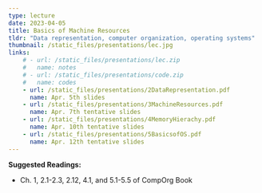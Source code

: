 ```yaml
---
type: lecture
date: 2023-04-05
title: Basics of Machine Resources
tldr: "Data representation, computer organization, operating systems"
thumbnail: /static_files/presentations/lec.jpg
links: 
    # - url: /static_files/presentations/lec.zip
    #   name: notes
    # - url: /static_files/presentations/code.zip
    #   name: codes
    - url: /static_files/presentations/2DataRepresentation.pdf
      name: Apr. 5th slides
    - url: /static_files/presentations/3MachineResources.pdf
      name: Apr. 7th tentative slides
    - url: /static_files/presentations/4MemoryHierachy.pdf
      name: Apr. 10th tentative slides
    - url: /static_files/presentations/5BasicsofOS.pdf
      name: Apr. 12th tentative slides
---
```

**Suggested Readings:**
- Ch. 1, 2.1-2.3, 2.12, 4.1, and 5.1-5.5 of CompOrg Book
